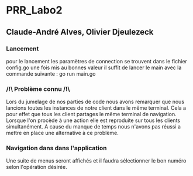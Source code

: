 # PRR_Labo2

## Claude-André Alves, Olivier Djeulezeck

### Lancement
pour le lancement les paramètres de connection se trouvent dans le fichier config.go une fois mis au bonnes valeur il suffit de lancer le main avec la commande suivante :
go run main.go

### /!\ Problème connu /!\
Lors du jumelage de nos parties de code nous avons remarquer que nous lancions toutes les instances de notre client dans le même terminal. Cela a pour effet que tous les client partages le même terminal de navigation. Lorsque l'on procède à une action elle est reproduite sur tous les clients simultanément. A cause du manque de temps nous n'avons pas réussi a mettre en place une alternative à ce problème.

### Navigation dans dans l'application
Une suite de menus seront affichés et il faudra sélectionner le bon numéro selon l'opération désirée.


